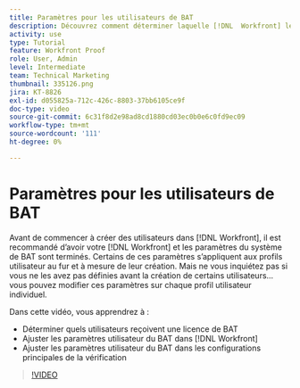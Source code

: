 ```yaml
---
title: Paramètres pour les utilisateurs de BAT
description: Découvrez comment déterminer laquelle [!DNL  Workfront] les utilisateurs obtiennent une licence de vérification, puis ajustent les paramètres utilisateur dans les deux [!DNL Workfront] et les paramètres principaux.
activity: use
type: Tutorial
feature: Workfront Proof
role: User, Admin
level: Intermediate
team: Technical Marketing
thumbnail: 335126.png
jira: KT-8826
exl-id: d055825a-712c-426c-8803-37bb6105ce9f
doc-type: video
source-git-commit: 6c31f8d2e98ad8cd1880cd03ec0b0e6c0fd9ec09
workflow-type: tm+mt
source-wordcount: '111'
ht-degree: 0%

---
```


# Paramètres pour les utilisateurs de BAT

Avant de commencer à créer des utilisateurs dans [!DNL  Workfront], il est recommandé d’avoir votre [!DNL Workfront] et les paramètres du système de BAT sont terminés. Certains de ces paramètres s’appliquent aux profils utilisateur au fur et à mesure de leur création. Mais ne vous inquiétez pas si vous ne les avez pas définies avant la création de certains utilisateurs... vous pouvez modifier ces paramètres sur chaque profil utilisateur individuel.


Dans cette vidéo, vous apprendrez à :

* Déterminer quels utilisateurs reçoivent une licence de BAT
* Ajuster les paramètres utilisateur du BAT dans [!DNL  Workfront]
* Ajuster les paramètres utilisateur du BAT dans les configurations principales de la vérification

>[!VIDEO](https://video.tv.adobe.com/v/335126/?quality=12&learn=on)

<!--
Lean More URLs
-->
